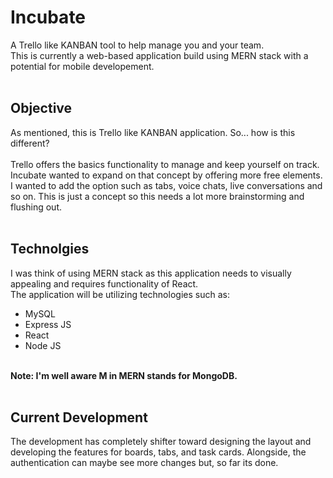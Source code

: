 # Incubate 
A Trello like KANBAN tool to help manage you and your team. <br/>
This is currently a web-based application build using MERN stack with a potential for mobile developement.
<br/><br/>

## Objective
As mentioned, this is Trello like KANBAN application. So... how is this different? <br/> <br/>
Trello offers the basics functionality to manage and keep yourself on track. Incubate wanted to expand on that concept by offering more free elements.
I wanted to add the option such as tabs, voice chats, live conversations and so on. This is just a concept so this needs a lot more brainstorming and flushing out.
<br/><br/>

## Technolgies
I was think of using MERN stack as this application needs to visually appealing and requires functionality of React. 
<br/> The application will be utilizing technologies such as:
- MySQL
- Express JS
- React
- Node JS
<br/>
<b>Note: I'm well aware M in MERN stands for MongoDB.</b>
<br/><br/>

## Current Development
The development has completely shifter toward designing the layout and developing the features for boards, tabs, and task cards. Alongside, the authentication can maybe see more changes but, so far its done.